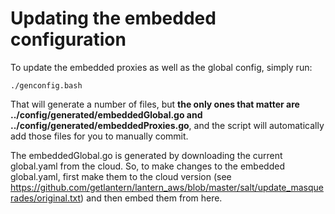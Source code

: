 # Updating the embedded configuration

To update the embedded proxies as well as the global config, simply run:

```
./genconfig.bash
```

That will generate a number of files, but **the only ones that matter are ../config/generated/embeddedGlobal.go and ../config/generated/embeddedProxies.go**, and the script will automatically add those files for you to manually commit.

The embeddedGlobal.go is generated by downloading the current global.yaml from
the cloud. So, to make changes to the embedded global.yaml, first make them to
the cloud version (see https://github.com/getlantern/lantern_aws/blob/master/salt/update_masquerades/original.txt)
and then embed them from here.
